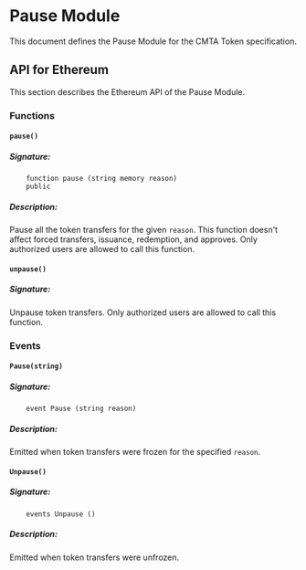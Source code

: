 # Pause Module

This document defines the Pause Module for the CMTA Token specification.


## API for Ethereum

This section describes the Ethereum API of the Pause Module.

### Functions

#### `pause()`

##### Signature:

```solidity
    function pause (string memory reason)
    public
```

##### Description:

Pause all the token transfers for the given `reason`.
This function doesn't affect forced transfers, issuance, redemption, and approves.
Only authorized users are allowed to call this function.

#### `unpause()`

##### Signature:

Unpause token transfers.
Only authorized users are allowed to call this function.

### Events

#### `Pause(string)`

##### Signature:

```solidity
    event Pause (string reason)
```

##### Description:

Emitted when token transfers were frozen for the specified `reason`.

#### `Unpause()`

##### Signature:

```solidity
    events Unpause ()
```

##### Description:

Emitted when token transfers were unfrozen.
